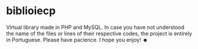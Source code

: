 # biblioiecp
Virtual library made in PHP and MySQL. In case you have not understood the name of the files or lines of their respective codes, the project is entirely in Portuguese. Please have pacience. I hope you enjoy! ☻
